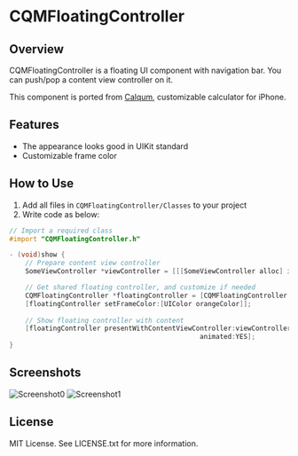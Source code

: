 CQMFloatingController
=====================


Overview
--------
CQMFloatingController is a floating UI component with navigation bar.
You can push/pop a content view controller on it.

This component is ported from [Calqum](http://www.dotapon.sakura.ne.jp/apps/calqum2/index_en.html), customizable calculator for iPhone.


Features
--------
- The appearance looks good in UIKit standard
- Customizable frame color


How to Use
----------
1. Add all files in `CQMFloatingController/Classes` to your project
2. Write code as below:

```Objective-C
// Import a required class
#import "CQMFloatingController.h"

- (void)show {
    // Prepare content view controller
    SomeViewController *viewController = [[[SomeViewController alloc] init] autorelease];

    // Get shared floating controller, and customize if needed
    CQMFloatingController *floatingController = [CQMFloatingController sharedFloatingController];
    [floatingController setFrameColor:[UIColor orangeColor]];
        
    // Show floating controller with content
    [floatingController presentWithContentViewController:viewController
                                                animated:YES];
}
```


Screenshots
-----------
![Screenshot0](http://dotapon.sakura.ne.jp/github/CQMFloatingController/screenshots/0.png)
![Screenshot1](http://dotapon.sakura.ne.jp/github/CQMFloatingController/screenshots/1.png)


License
-------
MIT License.
See LICENSE.txt for more information.

